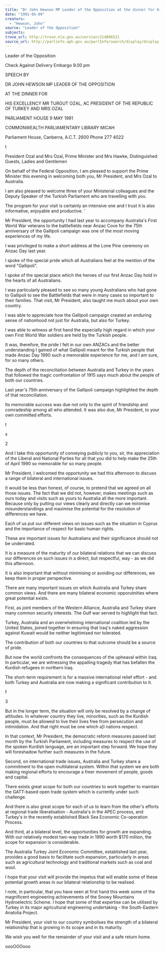 ```yaml
---
title: "Dr John Hewson MP Leader of the Opposition at the dinner for his excellency Mr Turgut Ozal, AC President of the Republic of Turkey and Mrs Ozal"
date: "1991-05-09"
creators:
  - "Hewson, John"
source: "Leader of the Opposition"
subjects:
trove_url: http://trove.nla.gov.au/version/214096521
source_url: http://parlinfo.aph.gov.au/parlInfo/search/display/display.w3p;query=Id%3A%22media/pressrel/HPR02005281%22
---
```


 Leader of the Opposition

 Check Against Delivery Embargo 9.00 pm

 SPEECH BY

 DR JOHN HEWSON MP  LEADER OF THE OPPOSITION

 AT THE DINNER FOR

 HIS EXCELLENCY MR TURGUT OZAL, AC  PRESIDENT OF THE REPUBLIC OF TURKEY  AND MRS OZAL

 PARLIAMENT HOUSE  9 MAY 1991

 COMMONWEALTH  PARLIAMENTARY LIBRARY  MICAH

 Parliament House, Canberra, A.C.T. 2600 Phone 277 4022

 t

 President Ozal and Mrs Ozal, Prime Minister and Mrs Hawke, Distinguished Guests,  Ladies and Gentlemen

 On behalf of the Federal Opposition, I am pleased to support the Prime Minister this  evening in welcoming both you, Mr President, and Mrs Ozal to Australia.

 I am also pleased to welcome three of your Ministerial colleagues and the Deputy  Speaker of the Turkish Parliament who are travelling with you.

 The program for your visit is certainly an intensive one and I trust it is also  informative, enjoyable and productive. '

 Mr President, the opportunity I had last year to accompany Australia's First World  War veterans to the battlefields near Anzac Cove for the 75th anniversary of the  Gallipoli campaign was one of the most moving experiences of my life.

 I was privileged to make a short address at the Lone Pine ceremony on Anzac Day  last year.

 I spoke of the special pride which all Australians feel at the mention of the word  "Gallipoli".

 I spoke of the special place which the heroes of our first Anzac Day hold in the  hearts of all Australians.

 I was particularly pleased to see so many young Australians who had gone to Gallipoli  to see the Battlefields that were in many cases so important to their families. That visit, Mr President, also taught me much about your own country.

 I was able to appreciate how the Gallipoli campaign created an enduring sense of  nationhood not just for Australia, but also for Turkey.

 I was able to witness at first hand the especially high regard in which your own First  World War soldiers are held by the Turkish people.

 It was, therefore, the pride I felt in our own ANZACs and the better understanding I  gained of what Gallipoli meant for the Turkish people that made Anzac Day 1990  such a memorable experience for me, and I am sure, for so many others.

 The depth of the reconciliation between Australia and Turkey in the years that  followed the tragic confrontation of 1915 says much about the people of both our  countries.

 Last year's 75th anniversary of the Gallipoli campaign highlighted the depth of that  reconciliation.

 Its memorable success was due not only to the spirit of friendship and comradeship  among all who attended. It was also due, Mr President, to your own committed  efforts.

 t

 s

 2

 And I take this opportunity of conveying publicly to you, sir, the appreciation of the  Liberal and National Parties for all that you did to help make the 25th of April 1990  so memorable for so many people.

 Mr President, I welcomed the opportunity we had this afternoon to discuss a range of  bilateral and international issues.

 It would be less than honest, of course, to pretend that we agreed on all those issues.  The fact that we did not, however, makes meetings such as ours today and visits such  as yours to Australia all the more important. Because only by putting our views  clearly and directly can we minimise misunderstandings and maximise the potential for  the resolution of differences we have.

 Each of us put our different views on issues such as the situation in Cyprus and the  importance of respect for basic human rights.

 These are important issues for Australians and their significance should not be  underrated.

 It is a measure of the maturity of our bilateral relations that we can discuss our  differences on such issues in a direct, but respectful, way - as we did this afternoon.

 It is also important that without minimising or avoiding our differences, we keep them  in proper perspective.

 There are many important issues on which Australia and Turkey share common views.  And there are many bilateral economic opporutnities where great potential exists.

 First, as joint members of the Western Alliance, Australia and Turkey share many  common security interests. The Gulf war served to highlight that fact.

 Turkey, Australia and an overwhelming international coalition led by the United  States, joined together in ensuring that Iraq's naked aggression against Kuwait would  be neither legitimised nor tolerated.

 The contribution of both our countries to that outcome should be a source of pride.

 But now the world confronts the consequences of the upheaval within Iraq. In  particular, we are witnessing the appalling tragedy that has befallen the Kurdish  refugees in northern Iraq.

 The short-term requirement is for a massive international relief effort - and both  Turkey and Australia are now making a significant contribution to it.

 f

 3

 But in the longer term, the situation will only be resolved by a change of attitudes. In  whatever country they live, minorities, such as the Kurdish people, must be allowed to  live their lives free from persecution and intimidation. And that right must be one  which a]l nations respect.

 In that context, Mr President, the democratic reform measures passed last month by  the Turkish Parliament, including measures to respect the use of the spoken Kurdish  language, are an important step forward. We hope they will foreshadow further such  measures in the future.

 Second, on international trade issues, Australia and Turkey share a commitment to  the open multilateral system. Within that system we are both making regional efforts  to encourage a freer movement of people, goods and capital.

 There exists great scope for both our countries to work together to maintain the  GATT-based open trade system which is currently under such challenge.

 And there is also great scope for each of us to learn from the other's efforts at  regional trade liberalisation - Australia's in the APEC process, and Turkey's in the  recently established Black Sea Economic Co-operation Process.

 And third, at a bilateral level, the opportunities for growth are expanding. With our  relatively modest two-way trade in 1990 worth $170 million, the scope for expansion is  considerable.

 The Australia Turkey Joint Economic Committee, established last year, provides a  good basis to facilitate such expansion, particularly in areas such as agricultural  technology and traditional markets such as coal and wool.

 I hope that your visit will provide the impetus that will enable some of these potential  growth areas in our bilateral relationship to be realised.

 I note, in particular, that you have seen at first hand this week some of the  magnificent engineering achievements of the Snowy Mountains Hydroelectric Scheme.  I hope that some of that expertise can be utilised by Turkey in its major agricultural  engineering undertaking - the South-Eastern Anatolia Project.

 Mr President, your visit to our country symbolises the strength of a bilateral  relationship that is growing in its scope and in its maturity.

 We wish you well for the remainder of your visit and a safe return home.

 oooOOOooo

